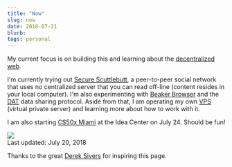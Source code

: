 ```yaml
---
title: "Now"
slug: now
date: 2018-07-21
blurb: 
tags: personal
---
```


My current focus is on building this and learning about the [decentralized web](https://dci.mit.edu/decentralizedweb). 

I'm currently trying out [Secure Scuttlebutt](https://scuttlebutt.nz), a peer-to-peer social network that uses no centralized server that you can read off-line (content resides in your local computer). I'm also experimenting with [Beaker Browser](https://beakerbrowser.com) and the [DAT](https://datproject.org) data sharing protocol. Aside from that, I am operating my own [VPS](..vps) (virtual private server) and learning more about how to work with it. 

I am also starting [CS50x Miami](http://theideacenter.co/cs50xmiami/) at the Idea Center on July 24. Should be fun!

<img src="/img/now.jpg" class="profile medium">

<div >Last updated: July 20, 2018</div>

Thanks to the great [Derek Sivers](http://sivers.org/nowff) for inspiring this page.

